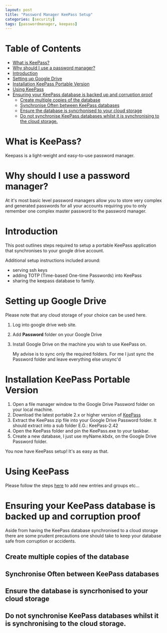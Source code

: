 ```yaml
---
layout: post
title: "Password Manager KeePass Setup"
categories: [security]
tags: [passwordmanager, keepass]
---
```

# Table of Contents <!-- omit in toc -->

- [What is KeePass?](#what-is-keepass)
- [Why should I use a password manager?](#why-should-i-use-a-password-manager)
- [Introduction](#introduction)
- [Setting up Google Drive](#setting-up-google-drive)
- [Installation KeePass Portable Version](#installation-keepass-portable-version)
- [Using KeePass](#using-keepass)
- [Ensuring your KeePass database is backed up and corruption proof](#ensuring-your-keepass-database-is-backed-up-and-corruption-proof)
  - [Create multiple copies of the database](#create-multiple-copies-of-the-database)
  - [Synchronise Often between KeePass databases](#synchronise-often-between-keepass-databases)
  - [Ensure the database is syncrhonised to your cloud storage](#ensure-the-database-is-syncrhonised-to-your-cloud-storage)
  - [Do not synchronise KeePass databases whilst it is synchronising to the cloud storage.](#do-not-synchronise-keepass-databases-whilst-it-is-synchronising-to-the-cloud-storage)

# What is KeePass?

Keepass is a light-weight and easy-to-use password manager.

# Why should I use a password manager?

At it's most basic level password managers allow you to store very complex and generated passwords for all your accounts requiring you to only remember one complex master password to the password manager.

# Introduction

This post outlines steps required to setup a portable KeePass application that synchronises to your google drive account.

Additional setup instructions included around:
* serving ssh keys
* adding TOTP (Time-based One-time Passwords) into KeePass
* sharing the keepass database to family.

# Setting up Google Drive
Please note that any cloud storage of your choice can be used here.

1. Log into google drive web site.
2. Add **Password** folder on your Google Drive
3. Install Google Drive on the machine you wish to use KeePass on. 

    My advise is to sync only the required folders. For me I just sync the Password folder and leave everything else unsync'd    

# Installation KeePass Portable Version

1. Open a file manager window to the Google Drive Password folder on your local machine.
2. Download the latest portable 2.x or higher version of [KeePass](https://keepass.info/download.html)
3. Extract the KeePass zip file into your Google Drive Password folder. It should extract into a sub folder E.G.: KeePass-2.42
4. Open the KeePass folder and pin the KeePass.exe to your taskbar.
5. Create a new database, I just use myName.kbdx, on the Google Drive Password folder.

You now have KeePass setup! It's as easy as that.

# Using KeePass

Please follow the steps [here](https://keepass.info/help/base/firststeps.html) to add new entries and groups etc...

# Ensuring your KeePass database is backed up and corruption proof

Aside from having the KeePass database synchronised to a cloud storage there are some prudent precautions one should take to keep your database safe from corruption or accidents.

## Create multiple copies of the database

## Synchronise Often between KeePass databases

## Ensure the database is syncrhonised to your cloud storage

## Do not synchronise KeePass databases whilst it is synchronising to the cloud storage.

